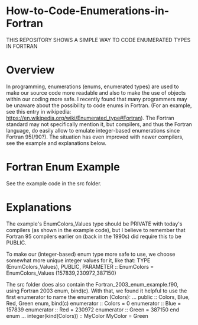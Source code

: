 # How-to-Code-Enumerations-in-Fortran
THIS REPOSITORY SHOWS A SIMPLE WAY TO CODE ENUMERATED TYPES IN FORTRAN

# Overview
In programming, enumerations (enums, enumerated types) are used to make our source code more readable and also to make the use of objects within our coding more safe.
I recently found that many programmers may be unaware about the possibility to code enums in Fortran. (For an example, see this entry in wikipedia: https://en.wikipedia.org/wiki/Enumerated_type#Fortran). The Fortran standard may not specifically mention it, but compilers, and thus the Fortran language, do easily allow to emulate integer-based enumerations since Fortran 95(/90?). The situation has even improved with newer compilers, see the example and explanations below.

# Fortran Enum Example
See the example code in the src folder.

# Explanations
The example's EnumColors_Values type should be PRIVATE with today's compilers (as shown in the example code), but I believe to remember that Fortran 95 compilers earlier on (back in the 1990s) did require this to be PUBLIC.

To make our (integer-based) enum type more safe to use, we choose somewhat more unique integer values for it, like that:
TYPE (EnumColors_Values), PUBLIC, PARAMETER :: EnumColors = EnumColors_Values (157839,230972,387150)

The src folder does also contain the Fortran_2003_enum_example.f90, using Fortran 2003 enum, bind(c). With that, we found it helpful to use the first enumerator to name the enumeration (Colors): 
...
public :: Colors, Blue, Red, Green
enum, bind(c)
  enumerator :: Colors = 0
  enumerator :: Blue = 157839
  enumerator :: Red = 230972
  enumerator :: Green = 387150
end enum
...
integer(kind(Colors)) :: MyColor
MyColor = Green
